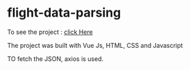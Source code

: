 # flight-data-parsing
To see the project : [click Here](https://mihalazmaeen.github.io/flight-data-parsing/)

The project was built with Vue Js, HTML, CSS and Javascript

TO fetch the JSON, axios is used.
